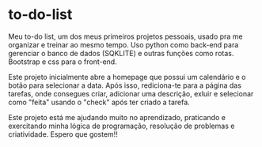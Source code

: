 # to-do-list
Meu to-do list, um dos meus primeiros projetos pessoais, usado pra me organizar e treinar ao mesmo tempo. Uso python como back-end para gerenciar o banco de dados (SQKLITE) e outras funções como rotas. Bootstrap e css para o front-end.

Este projeto inicialmente abre a homepage que possui um calendário e o botão para selecionar a data. Após isso, rediciona-te para a página das tarefas, onde consegues criar, adicionar uma descrição, exluir e selecionar como "feita" usando o "check" após ter criado a tarefa.

Este projeto está me ajudando muito no aprendizado, praticando e exercitando minha lógica de programação, resolução de problemas e criatividade.
Espero que gostem!!

